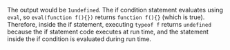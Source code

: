 The output would be `1undefined`. The if condition statement evaluates using `eval`, so `eval(function f(){})` returns `function f(){}` (which is true). Therefore, inside the if statement, executing `typeof f` returns `undefined` because the if statement code executes at run time, and the statement inside the if condition is evaluated during run time.